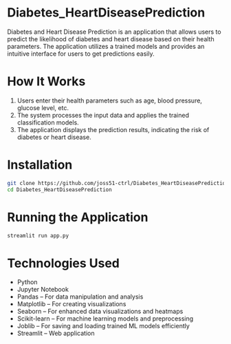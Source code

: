 # Diabetes_HeartDiseasePrediction
Diabetes and Heart Disease Prediction is an application that allows users to predict the likelihood of diabetes and heart disease based on their health parameters. The application utilizes a trained models and provides an intuitive interface for users to get predictions easily.

# How It Works
1. Users enter their health parameters such as age, blood pressure, glucose level, etc.
2. The system processes the input data and applies the trained classification models.
3. The application displays the prediction results, indicating the risk of diabetes or heart disease.

# Installation
```bash
git clone https://github.com/joss51-ctrl/Diabetes_HeartDiseasePrediction.git
cd Diabetes_HeartDiseasePrediction
```

# Running the Application
```bash
streamlit run app.py
```

# Technologies Used
* Python 
* Jupyter Notebook
* Pandas – For data manipulation and analysis
* Matplotlib – For creating visualizations
* Seaborn – For enhanced data visualizations and heatmaps
* Scikit-learn – For machine learning models and preprocessing
* Joblib – For saving and loading trained ML models efficiently
* Streamlit – Web application 
